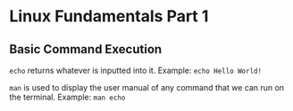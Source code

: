 # **Linux Fundamentals Part 1**

## **Basic Command Execution**
`echo` returns whatever is inputted into it. Example: `echo Hello World!`

 `man` is used to display the user manual of any command that we can run on the terminal. Example: `man echo`

